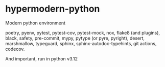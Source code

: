 # hypermodern-python
Modern python environment

poetry, pyenv, pytest, pytest-cov, pytest-mock, nox, flake8 (and plugins), black, safety, pre-commit, mypy, pytype (or pyre, pyright), desert, marshmallow, typeguard,
sphinx, sphinx-autodoc-typehints, git actions, codecov.

And important, run in python v3.12
